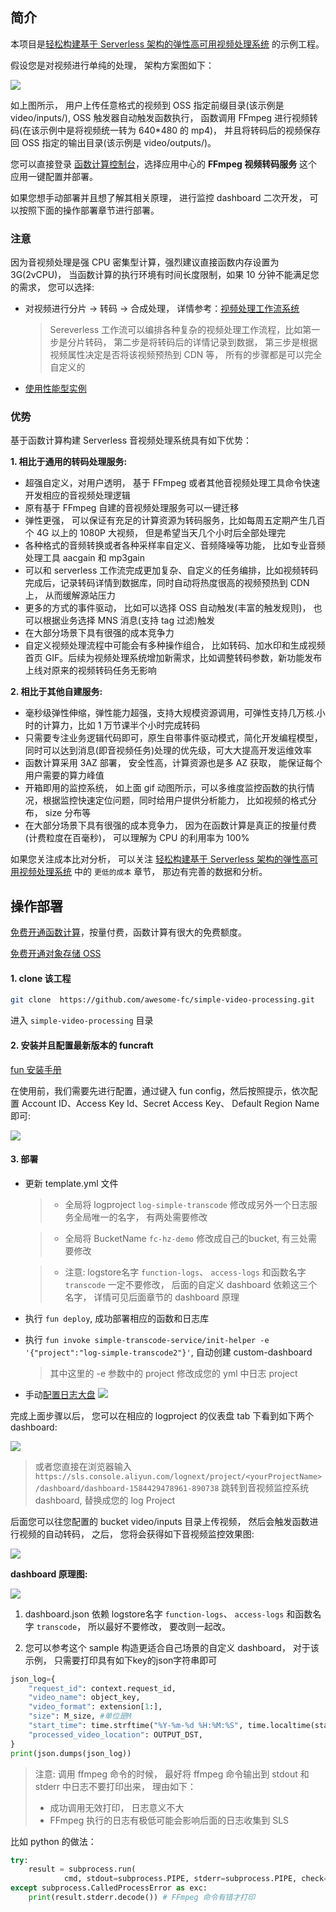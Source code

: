 ## 简介

本项目是[轻松构建基于 Serverless 架构的弹性高可用视频处理系统](https://yq.aliyun.com/articles/727684) 的示例工程。

假设您是对视频进行单纯的处理， 架构方案图如下：

![](https://img.alicdn.com/tfs/TB1sPfQzhD1gK0jSZFKXXcJrVXa-612-185.png)

如上图所示， 用户上传任意格式的视频到 OSS 指定前缀目录(该示例是 video/inputs/), OSS 触发器自动触发函数执行， 函数调用 FFmpeg 进行视频转码(在该示例中是将视频统一转为 640*480 的 mp4)， 并且将转码后的视频保存回 OSS 指定的输出目录(该示例是 video/outputs/)。

您可以直接登录 [函数计算控制台](https://statistics.functioncompute.com/?title=ServerlessVideo&theme=ServerlessVideo&author=rsong&src=article&url=http://fc.console.aliyun.com)，选择应用中心的 **FFmpeg 视频转码服务** 这个应用一键配置并部署。

如果您想手动部署并且想了解其相关原理， 进行监控 dashboard 二次开发， 可以按照下面的操作部署章节进行部署。

### 注意

因为音视频处理是强 CPU 密集型计算，强烈建议直接函数内存设置为 3G(2vCPU)， 当函数计算的执行环境有时间长度限制，如果 10 分钟不能满足您的需求， 您可以选择:

- 对视频进行分片 -> 转码 -> 合成处理， 详情参考：[视频处理工作流系统](https://github.com/awesome-fc/fc-fnf-video-processing/tree/master/video-processing)
    > Sereverless 工作流可以编排各种复杂的视频处理工作流程，比如第一步是分片转码， 第二步是将转码后的详情记录到数据， 第三步是根据视频属性决定是否将该视频预热到 CDN 等， 所有的步骤都是可以完全自定义的

- [使用性能型实例](https://help.aliyun.com/document_detail/179379.html)

### 优势
基于函数计算构建 Serverless 音视频处理系统具有如下优势：

**1. 相比于通用的转码处理服务:**

- 超强自定义，对用户透明， 基于 FFmpeg 或者其他音视频处理工具命令快速开发相应的音视频处理逻辑
- 原有基于 FFmpeg 自建的音视频处理服务可以一键迁移
- 弹性更强， 可以保证有充足的计算资源为转码服务，比如每周五定期产生几百个 4G 以上的 1080P 大视频， 但是希望当天几个小时后全部处理完
- 各种格式的音频转换或者各种采样率自定义、音频降噪等功能， 比如专业音频处理工具 aacgain 和 mp3gain
- 可以和 serverless 工作流完成更加复杂、自定义的任务编排，比如视频转码完成后，记录转码详情到数据库，同时自动将热度很高的视频预热到 CDN 上， 从而缓解源站压力
- 更多的方式的事件驱动， 比如可以选择 OSS 自动触发(丰富的触发规则)， 也可以根据业务选择 MNS 消息(支持 tag 过滤)触发
- 在大部分场景下具有很强的成本竞争力
- 自定义视频处理流程中可能会有多种操作组合， 比如转码、加水印和生成视频首页 GIF。后续为视频处理系统增加新需求，比如调整转码参数，新功能发布上线对原来的视频转码任务无影响

**2. 相比于其他自建服务:**

- 毫秒级弹性伸缩，弹性能力超强，支持大规模资源调用，可弹性支持几万核.小时的计算力，比如 1 万节课半个小时完成转码
- 只需要专注业务逻辑代码即可，原生自带事件驱动模式，简化开发编程模型，同时可以达到消息(即音视频任务)处理的优先级，可大大提高开发运维效率
- 函数计算采用 3AZ 部署， 安全性高，计算资源也是多 AZ 获取， 能保证每个用户需要的算力峰值
- 开箱即用的监控系统， 如上面 gif 动图所示，可以多维度监控函数的执行情况，根据监控快速定位问题，同时给用户提供分析能力， 比如视频的格式分布， size 分布等
- 在大部分场景下具有很强的成本竞争力， 因为在函数计算是真正的按量付费(计费粒度在百毫秒)， 可以理解为 CPU 的利用率为 100%

如果您关注成本比对分析， 可以关注 [轻松构建基于 Serverless 架构的弹性高可用视频处理系统](https://yq.aliyun.com/articles/727684) 中的 `更低的成本` 章节， 那边有完善的数据和分析。

## 操作部署

[免费开通函数计算](https://statistics.functioncompute.com/?title=ServerlessVideo&theme=ServerlessVideo&author=rsong&src=article&url=http://fc.console.aliyun.com)，按量付费，函数计算有很大的免费额度。

[免费开通对象存储 OSS](oss.console.aliyun.com/)

#### 1. clone 该工程

```bash
git clone  https://github.com/awesome-fc/simple-video-processing.git
```

进入 `simple-video-processing` 目录

#### 2. 安装并且配置最新版本的 funcraft

[fun 安装手册](https://github.com/alibaba/funcraft/blob/master/docs/usage/installation-zh.md)

在使用前，我们需要先进行配置，通过键入 fun config，然后按照提示，依次配置 Account ID、Access Key Id、Secret Access Key、 Default Region Name 即可:

![](https://img.alicdn.com/tfs/TB1qp7Oy7Y2gK0jSZFgXXc5OFXa-622-140.png)

#### 3. 部署

- 更新 template.yml 文件
    > - 全局将 logproject `log-simple-transcode` 修改成另外一个日志服务全局唯一的名字， 有两处需要修改

    > - 全局将 BucketName `fc-hz-demo` 修改成自己的bucket,  有三处需要修改

    > - 注意: logstore名字 `function-logs`、 `access-logs` 和函数名字 `transcode` 一定不要修改， 后面的自定义 dashboard 依赖这三个名字， 详情可见后面章节的 dashboard 原理

- 执行 `fun deploy`,  成功部署相应的函数和日志库

- 执行 `fun invoke simple-transcode-service/init-helper -e '{"project":"log-simple-transcode2"}'`, 自动创建 custom-dashboard
    > 其中这里的 -e 参数中的 project 修改成您的 yml 中日志 project

- 手动[配置日志大盘](https://help.aliyun.com/document_detail/92647.html)
    ![](https://img.alicdn.com/tfs/TB1RhQLy5_1gK0jSZFqXXcpaXXa-1510-848.png)

完成上面步骤以后， 您可以在相应的 logproject 的仪表盘 tab 下看到如下两个 dashboard:

![](https://img.alicdn.com/tfs/TB1XYIOy7T2gK0jSZFkXXcIQFXa-1516-766.png)

> 或者您直接在浏览器输入 `https://sls.console.aliyun.com/lognext/project/<yourProjectName>/dashboard/dashboard-1584429478961-890738` 跳转到音视频监控系统 dashboard,  <yourProjectName> 替换成您的 log Project

后面您可以往您配置的 bucket video/inputs 目录上传视频， 然后会触发函数进行视频的自动转码， 之后， 您将会获得如下音视频监控效果图:

<img src="transcode-monitor.gif?raw=true">

**dashboard 原理图:**

![](https://img.alicdn.com/tfs/TB1Jo4.zoY1gK0jSZFCXXcwqXXa-1744-904.png)

1. dashboard.json 依赖 logstore名字 `function-logs`、 `access-logs` 和函数名字 `transcode`， 所以最好不要修改， 要改则一起改。

2. 您可以参考这个 sample 构造更适合自己场景的自定义 dashboard， 对于该示例， 只需要打印具有如下key的json字符串即可

```python
json_log={
    "request_id": context.request_id,
    "video_name": object_key,
    "video_format": extension[1:],
    "size": M_size, #单位是M
    "start_time": time.strftime("%Y-%m-%d %H:%M:%S", time.localtime(start_time_stamp+8*3600)), #北京时间
    "processed_video_location": OUTPUT_DST,
}
print(json.dumps(json_log))
```
> 注意: 调用 ffmpeg 命令的时候， 最好将 ffmpeg 命令输出到 stdout 和 stderr 中日志不要打印出来， 理由如下：
> - 成功调用无效打印， 日志意义不大
> - FFmpeg 执行的日志有极低可能会影响后面的日志收集到 SLS

比如 python 的做法：

```python
try:
    result = subprocess.run(
            cmd, stdout=subprocess.PIPE, stderr=subprocess.PIPE, check=True)
except subprocess.CalledProcessError as exc:
    print(result.stderr.decode()) # FFmpeg 命令有错才打印
```